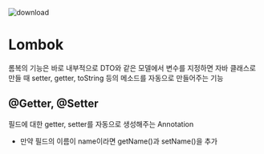 ![download](https://user-images.githubusercontent.com/52149400/182268444-89ee364d-90ec-4036-8344-d5d79e67b3b2.png)

# Lombok

롬복의 기능은 바로 내부적으로 DTO와 같은 모델에서 변수를 지정하면 자바 클래스로 만들 때 setter, getter, toString 등의 메소드를 자동으로 만들어주는 기능


## @Getter, @Setter
필드에 대한 getter, setter를 자동으로 생성해주는 Annotation

- 만약 필드의 이름이 name이라면 getName()과 setName()을 추가
